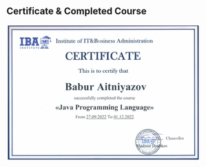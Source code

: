 ## Certificate & Completed Course
<img src="https://github.com/Baburchik01/Baburchik01/blob/main/assets/Certificate.jpg">

